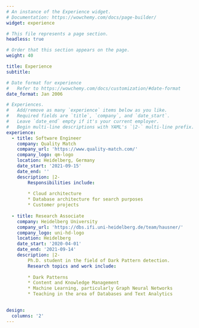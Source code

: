 ```yaml
---
# An instance of the Experience widget.
# Documentation: https://wowchemy.com/docs/page-builder/
widget: experience

# This file represents a page section.
headless: true

# Order that this section appears on the page.
weight: 40

title: Experience
subtitle:

# Date format for experience
#   Refer to https://wowchemy.com/docs/customization/#date-format
date_format: Jan 2006

# Experiences.
#   Add/remove as many `experience` items below as you like.
#   Required fields are `title`, `company`, and `date_start`.
#   Leave `date_end` empty if it's your current employer.
#   Begin multi-line descriptions with YAML's `|2-` multi-line prefix.
experience:
  - title: Software Engineer
    company: Quality Match
    company_url: 'https://www.quality-match.com/'
    company_logo: qm-logo
    location: Heidelberg, Germany
    date_start: '2021-09-15'
    date_end: ''
    description: |2-
        Responsibilities include:
        
        * Cloud architecture
        * Database architecture for search purposes
        * Customer projects
        
  - title: Research Associate
    company: Heidelberg University
    company_url: 'https://dbs.ifi.uni-heidelberg.de/team/hausner/'
    company_logo: uni-hd-logo
    location: Heidelberg
    date_start: '2020-04-01'
    date_end: '2021-09-14'
    description: |2-
        Ph.D. student in the field of Dark Pattern detection.
        Research topics and work include:
        
        * Dark Patterns
        * Content and Knowledge Management
        * Machine Learning, particularly Graph Neural Networks
        * Teaching in the area of Databases and Text Analytics
        

design:
  columns: '2'
---
```

